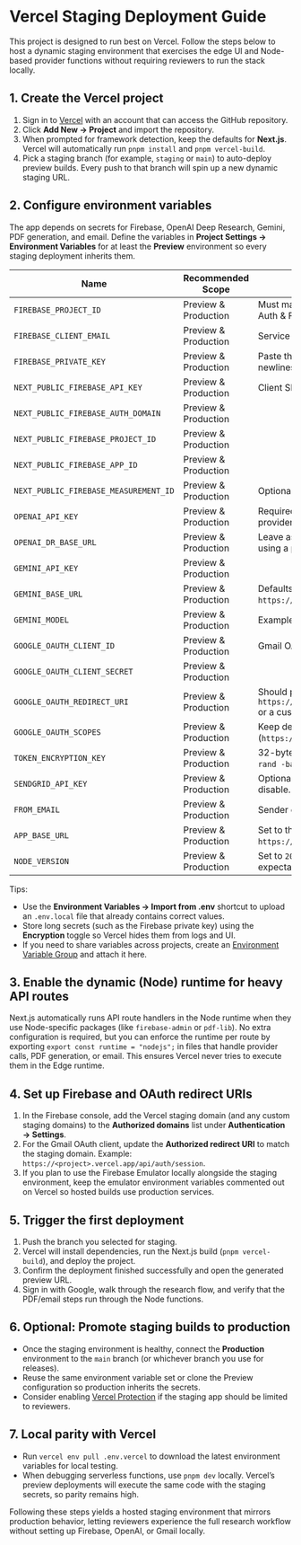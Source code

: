 # Vercel Staging Deployment Guide

This project is designed to run best on Vercel. Follow the steps below to host a dynamic staging environment that exercises the edge UI and Node-based provider functions without requiring reviewers to run the stack locally.

## 1. Create the Vercel project

1. Sign in to [Vercel](https://vercel.com/) with an account that can access the GitHub repository.
2. Click **Add New → Project** and import the repository.
3. When prompted for framework detection, keep the defaults for **Next.js**. Vercel will automatically run `pnpm install` and `pnpm vercel-build`.
4. Pick a staging branch (for example, `staging` or `main`) to auto-deploy preview builds. Every push to that branch will spin up a new dynamic staging URL.

## 2. Configure environment variables

The app depends on secrets for Firebase, OpenAI Deep Research, Gemini, PDF generation, and email. Define the variables in **Project Settings → Environment Variables** for at least the **Preview** environment so every staging deployment inherits them.

| Name | Recommended Scope | Notes |
| --- | --- | --- |
| `FIREBASE_PROJECT_ID` | Preview & Production | Must match the Firebase project connected to Auth & Firestore. |
| `FIREBASE_CLIENT_EMAIL` | Preview & Production | Service account email. |
| `FIREBASE_PRIVATE_KEY` | Preview & Production | Paste the multi-line key as-is; Vercel preserves newlines. |
| `NEXT_PUBLIC_FIREBASE_API_KEY` | Preview & Production | Client SDK configuration. |
| `NEXT_PUBLIC_FIREBASE_AUTH_DOMAIN` | Preview & Production |  |
| `NEXT_PUBLIC_FIREBASE_PROJECT_ID` | Preview & Production |  |
| `NEXT_PUBLIC_FIREBASE_APP_ID` | Preview & Production |  |
| `NEXT_PUBLIC_FIREBASE_MEASUREMENT_ID` | Preview & Production | Optional; needed for Analytics. |
| `OPENAI_API_KEY` | Preview & Production | Required for the OpenAI Deep Research provider. |
| `OPENAI_DR_BASE_URL` | Preview & Production | Leave as `https://api.openai.com/v1` unless using a proxy. |
| `GEMINI_API_KEY` | Preview & Production |  |
| `GEMINI_BASE_URL` | Preview & Production | Defaults to `https://generativelanguage.googleapis.com/v1`. |
| `GEMINI_MODEL` | Preview & Production | Example: `gemini-2.0-pro`. |
| `GOOGLE_OAUTH_CLIENT_ID` | Preview & Production | Gmail OAuth client with the `gmail.send` scope. |
| `GOOGLE_OAUTH_CLIENT_SECRET` | Preview & Production |  |
| `GOOGLE_OAUTH_REDIRECT_URI` | Preview & Production | Should point at `https://<project>.vercel.app/api/auth/session` or a custom domain equivalent. |
| `GOOGLE_OAUTH_SCOPES` | Preview & Production | Keep default (`https://www.googleapis.com/auth/gmail.send`). |
| `TOKEN_ENCRYPTION_KEY` | Preview & Production | 32-byte base64 key (generate with `openssl rand -base64 32`). |
| `SENDGRID_API_KEY` | Preview & Production | Optional fallback email provider. Leave unset to disable. |
| `FROM_EMAIL` | Preview & Production | Sender email address shown in PDF emails. |
| `APP_BASE_URL` | Preview & Production | Set to the staging domain (e.g., `https://<project>.vercel.app`). |
| `NODE_VERSION` | Preview & Production | Set to `20` to match local development/runtime expectations. |

Tips:

- Use the **Environment Variables → Import from .env** shortcut to upload an `.env.local` file that already contains correct values.
- Store long secrets (such as the Firebase private key) using the **Encryption** toggle so Vercel hides them from logs and UI.
- If you need to share variables across projects, create an [Environment Variable Group](https://vercel.com/docs/projects/environment-variables#groups) and attach it here.

## 3. Enable the dynamic (Node) runtime for heavy API routes

Next.js automatically runs API route handlers in the Node runtime when they use Node-specific packages (like `firebase-admin` or `pdf-lib`). No extra configuration is required, but you can enforce the runtime per route by exporting `export const runtime = "nodejs";` in files that handle provider calls, PDF generation, or email. This ensures Vercel never tries to execute them in the Edge runtime.

## 4. Set up Firebase and OAuth redirect URIs

1. In the Firebase console, add the Vercel staging domain (and any custom staging domains) to the **Authorized domains** list under **Authentication → Settings**.
2. For the Gmail OAuth client, update the **Authorized redirect URI** to match the staging domain. Example: `https://<project>.vercel.app/api/auth/session`.
3. If you plan to use the Firebase Emulator locally alongside the staging environment, keep the emulator environment variables commented out on Vercel so hosted builds use production services.

## 5. Trigger the first deployment

1. Push the branch you selected for staging.
2. Vercel will install dependencies, run the Next.js build (`pnpm vercel-build`), and deploy the project.
3. Confirm the deployment finished successfully and open the generated preview URL.
4. Sign in with Google, walk through the research flow, and verify that the PDF/email steps run through the Node functions.

## 6. Optional: Promote staging builds to production

- Once the staging environment is healthy, connect the **Production** environment to the `main` branch (or whichever branch you use for releases).
- Reuse the same environment variable set or clone the Preview configuration so production inherits the secrets.
- Consider enabling [Vercel Protection](https://vercel.com/docs/security/protection) if the staging app should be limited to reviewers.

## 7. Local parity with Vercel

- Run `vercel env pull .env.vercel` to download the latest environment variables for local testing.
- When debugging serverless functions, use `pnpm dev` locally. Vercel’s preview deployments will execute the same code with the staging secrets, so parity remains high.

Following these steps yields a hosted staging environment that mirrors production behavior, letting reviewers experience the full research workflow without setting up Firebase, OpenAI, or Gmail locally.
